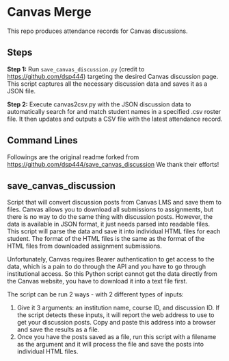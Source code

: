 # Canvas Merge

This repo produces attendance records for Canvas discussions. 

## Steps
**Step 1:**
Run `save_canvas_discussion.py` (credit to https://github.com/dsp444) targeting the desired Canvas discussion page. This script captures all the necessary discussion data and saves it as a JSON file. 

**Step 2:**
Execute canvas2csv.py with the JSON discussion data to automatically search for and match student names in a specified .csv roster file. It then updates and outputs a CSV file with the latest attendance record.

## Command Lines



Followings are the original readme forked from https://github.com/dsp444/save_canvas_discussion We thank their efforts!

## save_canvas_discussion
Script that will convert discussion posts from Canvas LMS and save them to files. Canvas allows you to download all submissions to assignments, but there is no way to do the same thing with discussion posts.  However, the data is available in JSON format, it just needs parsed into readable files.  This script will parse the data and save it into individual HTML files for each student.  The format of the HTML files is the same as the format of the HTML files from downloaded assignment submissions.

Unfortunately, Canvas requires Bearer authentication to get access to the data, which is a pain to do through the API and you have to go through institutional access.  So this Python script cannot get the data directly from the Canvas website, you have to download it into a text file first.

The script can be run 2 ways - with 2 different types of inputs:
   1) Give it 3 arguments: an institution name, course ID, and discussion ID.  If the script detects these inputs, it will report the web address to use to get your discussion posts. Copy and paste this address into a browser and save the results as a file.
   2) Once you have the posts saved as a file, run this script with a filename as the argument and it will process the file and save the posts into individual HTML files.
